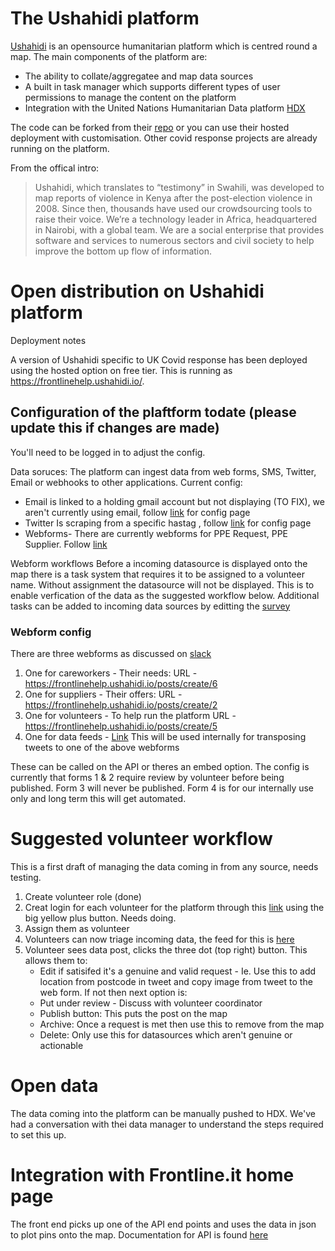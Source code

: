 # The Ushahidi platform

[Ushahidi](https://www.ushahidi.com/) is an opensource humanitarian platform which is centred round a map. 
The main components of the platform are:
- The ability to collate/aggregatee and map data sources
- A built in task manager which supports different types of user permissions to manage the content on the platform 
- Integration with the United Nations Humanitarian Data platform [HDX](https://data.humdata.org/)

The code can be forked from their [repo](https://github.com/ushahidi) or you can use their hosted deployment with customisation. Other covid response projects are already running on the platform.

From the offical intro:

> Ushahidi, which translates to “testimony” in Swahili, was developed to map reports of violence in Kenya after the post-election violence in 2008. Since then, thousands have used our crowdsourcing tools to raise their voice. We’re a technology leader in Africa, headquartered in Nairobi, with a global team. We are a social enterprise that provides software and services to numerous sectors and civil society to help improve the bottom up flow of information.

# Open distribution on Ushahidi platform 

Deployment notes

A version of Ushahidi specific to UK Covid response has been deployed using the hosted option on free tier. This is running as https://frontlinehelp.ushahidi.io/.

## Configuration of the plaftform todate (please update this if changes are made)

You'll need to be logged in to adjust the config. 

Data soruces:
The platform can ingest data from web forms, SMS, Twitter, Email or webhooks to other applications. Current config:
- Email is linked to a holding gmail account but not displaying (TO FIX), we aren't currently using email, follow [link](https://frontlinehelp.ushahidi.io/settings/datasources) for config page
- Twitter Is scraping from a specific hastag , follow [link](https://frontlinehelp.ushahidi.io/settings/datasources) for config page 
- Webforms- There are currently webforms for PPE Request, PPE Supplier. Follow [link](https://frontlinehelp.ushahidi.io/settings/surveys)

Webform workflows
Before a incoming datasource is displayed onto the map there is a task system that requires it to be assigned to a volunteer name. Without assignment the datasource will not be displayed. This is to enable verfication of the data as the suggested workflow below. Additional tasks can be added to incoming data sources by editting the [survey](https://frontlinehelp.ushahidi.io/settings/surveys)

### Webform config 

There are three webforms as discussed on [slack](https://frontline-open-dist.slack.com/archives/C010UBYKGM6/p1586073157061400)
1. One for careworkers - Their needs: URL - https://frontlinehelp.ushahidi.io/posts/create/6
2. One for suppliers - Their offers: URL - https://frontlinehelp.ushahidi.io/posts/create/2 
3. One for volunteers - To help run the platform URL - https://frontlinehelp.ushahidi.io/posts/create/5 
4. One for data feeds - [Link](https://frontlinehelp.ushahidi.io/settings/surveys/edit/4) This will be used internally for transposing tweets to one of the above webforms

These can be called on the API or theres an embed option. The config is currently that forms 1 & 2 require review by volunteer before being published. Form 3 will never be published. Form 4 is for our internally use only and long term this will get automated. 



# Suggested volunteer workflow 
This is a first draft of managing the data coming in from any source, needs testing.

1. Create volunteer role (done)
2. Creat login for each volunteer for the platform through this [link](https://frontlinehelp.ushahidi.io/settings/users) using the big yellow plus button. Needs doing. 
3. Assign them as volunteer
4. Volunteers can now triage incoming data, the feed for this is [here](https://frontlinehelp.ushahidi.io/views/data) 
5. Volunteer sees data post, clicks the three dot (top right) button. This allows them to: 
   - Edit if satisifed it's a genuine and valid request - Ie. Use this to add location from postcode in tweet and copy image from tweet to the web form. If not then next option is:
   - Put under review - Discuss with volunteer coordinator
   - Publish button: This puts the post on the map
   - Archive: Once a request is met then use this to remove from the map
   - Delete: Only use this for datasources which aren't genuine or actionable

# Open data
The data coming into the platform can be manually pushed to HDX. We've had a conversation with thei data manager to understand the steps required to set this up.

# Integration with Frontline.it home page 
The front end picks up one of the API end points and uses the data in json to plot pins onto the map. Documentation for API is found [here](http://preview.ushahidi.com/platform/develop/api/index.html#posts)
